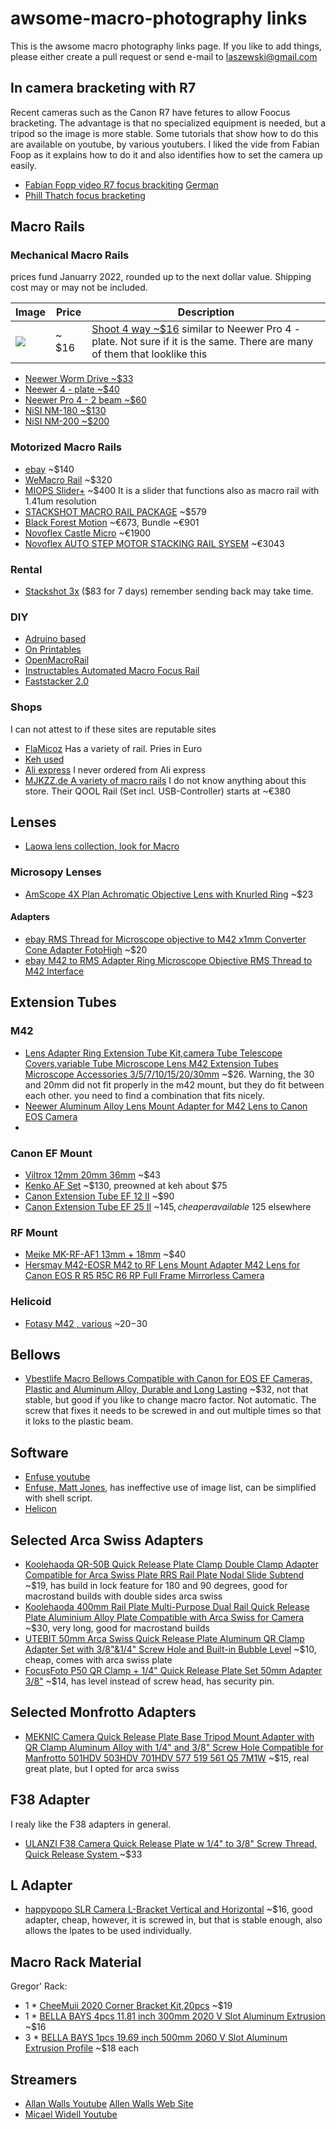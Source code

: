 # awsome-macro-photography links

This is the awsome macro photography links page. If you like to add things, please either create a pull request or send e-mail to laszewski@gmail.com

## In camera bracketing  with R7

Recent cameras such as the Canon R7 have fetures to allow Foocus bracketing. The advantage is that no specialized equipment is needed, but a tripod so the image is more stable. 
Some tutorials that show how to do this are available on youtube, by various youtubers. I liked the vide from Fabian Foop as it explains how to do it and also identifies how to set the camera up easily.

* [Fabian Fopp video R7 focus brackiting](https://www.youtube.com/watch?v=bJOtUBSCWbQ) [German](https://www.youtube.com/watch?v=dF02EDDsS1w)
* [Phill Thatch focus bracketing](https://www.youtube.com/watch?v=_lSnZARKxrA)


## Macro Rails

### Mechanical Macro Rails

prices fund Januarry 2022, rounded up to the next dollar value. Shipping cost may or may not be included.

| Image | Price | Description |
| --- | --- | --- |
| ![](https://images-na.ssl-images-amazon.com/images/I/71GmFO6XmaL._AC_UL232_SR232,232_.jpg) | ~ $16 | [Shoot 4 way ~$16](https://www.amazon.com/SHOOT-Aluminum-Focusing-Close-up-Photography/dp/B01N0KNK69/ref=sr_1_4?keywords=macro+focusing+rail&qid=1673610984&sr=8-4) similar to Neewer Pro 4 - plate. Not sure if it is the same. There are many of them that looklike this |


* [Neewer Worm Drive ~$33](https://www.amazon.com/Neewer-Wormdrive-Focusing-Close-up-Shooting/dp/B07FSKRRX9/ref=sr_1_2?crid=IZAZ31O0FAP7&keywords=neewer+worm+drive&qid=1673611150&sprefix=newer+worm+drive%2Caps%2C170&sr=8-2)
* [Neewer 4 - plate ~$40](https://www.amazon.com/Neewer-Focusing-Close-Up-Shooting-Standard/dp/B009SJ7UWU/ref=sr_1_2?keywords=macro+focusing+rail&qid=1673610572&sr=8-2](https://www.amazon.com/Neewer-Wormdrive-Focusing-Close-up-Shooting/dp/B07FSKRRX9/ref=sr_1_2?)crid=IZAZ31O0FAP7&keywords=neewer+worm+drive&qid=1673611150&sprefix=newer+worm+drive%2Caps%2C170&sr=8-2)
* [Neewer Pro 4 - 2 beam ~$60](https://www.amazon.com/macro-focusing-rail/s?k=macro+focusing+rail)
* [NiSI NM-180 ~$130](https://www.amazon.com/NiSi-Focusing-NM-180-Degree-Rotating/dp/B08BCCFQC3/ref=sr_1_5?keywords=macro+focusing+rail&qid=1673610572&sr=8-5&ufe=app_do%3Aamzn1.fos.f5122f16-c3e8-4386-bf32-63e904010ad0)
* [NiSI NM-200 ~$200](https://www.amazon.com/NM-200-Macro-Focusing-Close-Up-Photography/dp/B0B4Z5TC8X/ref=sr_1_3?keywords=macro+focusing+rail&qid=1673610572&sr=8-3&ufe=app_do%3Aamzn1.fos.f5122f16-c3e8-4386-bf32-63e904010ad0)


### Motorized Macro Rails

* [ebay](https://www.ebay.com/itm/202754159812?_ul=EC) ~$140
* [WeMacro Rail](https://www.wemacro.com/US/index.php/product/wemacro-rail-with-power-bank-cable-for-outside/) ~$320
* [MIOPS Slider+](https://www.miops.com/products/slider) ~$400 It is a slider that functions also as macro rail with 1.41um resolution
* [STACKSHOT MACRO RAIL PACKAGE](https://cognisys-inc.com/stackshot-macro-rail-package.html) ~$579
* [Black Forest Motion](https://blackforestmotion.com/en/products/macro-slider/) ~€673, Bundle ~€901
* [Novoflex Castle Micro](https://www.novoflex.de/en/focusing-rack-castel-micro/castel-micro-en.html) ~€1900
* [Novoflex AUTO STEP MOTOR STACKING RAIL SYSEM](https://novoflexus.com/auto-step-motor-stacking-rail-sysem/)  ~€3043

### Rental

* [Stackshot 3x](https://www.lensrentals.com/rent/cognisys-stackshot-3x-macro-rail-package) ($83 for 7 days) remember sending back may take time.

### DIY

* [Adruino based](https://projecthub.arduino.cc/MacroPhotoFan_2004/89d7e85e-1c44-4d95-986b-eb9992d1ebb6)
* [On Printables](https://www.printables.com/model/219042-motorized-camera-rail-for-macro-photography/collections)
* [OpenMacroRail](https://github.com/appliedprocrastination/Motorized-Macro-Rail)
* [Instructables Automated Macro Focus Rail](https://www.instructables.com/Automated-Macro-Focus-Rail/)
* [Faststacker 2.0](https://pulsar124.fandom.com/wiki/Fast_Stacker)


### Shops

I can not attest to if these sites are reputable sites

* [FlaMicoz](https://flamicroz.com/en/39--macro-focusing-rail-) Has a variety of rail. Pries in Euro 
* [Keh used](https://www.keh.com/shop/search?q=macro+rail)
* [Ali express](https://www.aliexpress.com/w/wholesale-macro-rail.html) I never ordered from Ali express
* [MJKZZ.de A variety of macro rails](https://www.mjkzz.de/collections/focus-stacking-rails) I do not know anything about this store. Their QOOL Rail (Set incl. USB-Controller) starts at ~€380

## Lenses

* [Laowa lens collection, look for Macro](https://www.venuslens.net/)

### Microsopy Lenses

* [AmScope 4X Plan Achromatic Objective Lens with Knurled Ring](https://www.amazon.com/gp/product/B01G4CCGRC/ref=ppx_yo_dt_b_asin_title_o03_s00?ie=UTF8&psc=1) ~$23

#### Adapters

* [ebay RMS Thread for Microscope objective to M42 x1mm Converter Cone Adapter FotoHigh](https://www.ebay.com/itm/144442444704) ~$20
* [ebay M42 to RMS Adapter Ring Microscope Objective RMS Thread to M42 Interface](https://www.ebay.com/itm/273877780529)

## Extension Tubes

### M42

* [Lens Adapter Ring Extension Tube Kit,camera Tube Telescope Covers,variable Tube Microscope Lens M42 Extension Tubes Microscope Accessories 3/5/7/10/15/20/30mm](https://www.amazon.com/gp/product/B09C11L5QL/ref=ppx_yo_dt_b_asin_title_o00_s00?ie=UTF8&psc=1) ~$26. Warning, the 30 and 20mm did not fit properly in the m42 mount, but they do fit between each other. you need to find a combination that fits nicely. 
* [Neewer Aluminum Alloy Lens Mount Adapter for M42 Lens to Canon EOS Camera](https://www.amazon.com/gp/product/B01HPMY8YE/ref=ppx_yo_dt_b_asin_title_o01_s00?ie=UTF8&psc=1)
* 

### Canon EF Mount

* [Viltrox 12mm 20mm 36mm](https://www.amazon.com/Viltrox-Metal-Mount-Extension-Camera/dp/B07JK64C7Y/ref=sr_1_5?crid=2TRR5CVEO1CV&keywords=Canon+Extension+Tube&qid=1673615933&refinements=p_n_condition-type%3A2224371011&rnid=2224369011&s=electronics&sprefix=canon+extension+tube%2Caps%2C140&sr=1-5) ~$43
* [Kenko AF Set](https://www.amazon.com/Kenko-Auto-Extension-Canon-Mount/dp/B000U8Y88M) ~$130, preowned at keh about $75
* [Canon Extension Tube EF 12 II](https://www.amazon.com/Canon-Extension-Tube-Digital-Cameras/dp/B0000DZ5OE/ref=sr_1_1?crid=BXWP4VPTAYYE&keywords=Canon+Extension+Tube+EF+12+II&qid=1673616039&sprefix=canon+extension+tube+ef+12+ii%2Caps%2C108&sr=8-1) ~$90
* [Canon Extension Tube EF 25 II](https://www.amazon.com/Canon-Extension-Tube-Digital-Cameras/dp/B0000U1N38/ref=sr_1_3?crid=1JKOJ6RS20Y94&keywords=Canon+Extension+Tube+EF+25+II&qid=1673615812&sprefix=canon+extension+tube+ef+25+ii%2Caps%2C158&sr=8-3&ufe=app_do%3Aamzn1.fos.f5122f16-c3e8-4386-bf32-63e904010ad0) ~$145, cheaper available ~$125 elsewhere

### RF Mount

* [Meike MK-RF-AF1 13mm + 18mm](https://www.amazon.com/Meike-MK-RF-AF1-Extension-Adapter-Cameras/dp/B07T1CY6BS/ref=sr_1_6?crid=2TRR5CVEO1CV&keywords=Canon+Extension+Tube&qid=1673615882&refinements=p_n_condition-type%3A2224371011&rnid=2224369011&s=electronics&sprefix=canon+extension+tube%2Caps%2C140&sr=1-6) ~$40
* [Hersmay M42-EOSR M42 to RF Lens Mount Adapter M42 Lens for Canon EOS R R5 R5C R6 RP Full Frame Mirrorless Camera](https://www.amazon.com/gp/product/B08CKR8HJ7/ref=ppx_yo_dt_b_asin_title_o06_s00?ie=UTF8&th=1)

### Helicoid

* [Fotasy M42 , various](https://www.amazon.com/Fotasy-Helicord-Focusing-Helicoid-Extention/dp/B00CPUSYLA?th=1) ~$20-$30

## Bellows

* [Vbestlife Macro Bellows Compatible with Canon for EOS EF Cameras, Plastic and Aluminum Alloy, Durable and Long Lasting](https://www.amazon.com/gp/product/B07PZ86Q15/ref=ppx_yo_dt_b_asin_title_o05_s00?ie=UTF8&psc=1) ~$32, not that stable, but good if you like to change macro factor. Not automatic. The screw that fixes it needs to be screwed in and out multiple times so that it loks to the plastic beam. 
 
## Software

* [Enfuse youtube](https://www.youtube.com/watch?v=Hsc7cOlUxdA)
* [Enfuse, Matt Jones](https://www.youtube.com/watch?v=4sIgiJqiZYU), has ineffective use of image list, can be simplified with shell script.
* [Helicon](https://www.heliconsoft.com/helicon-remote-stackshot/)


## Selected Arca Swiss Adapters

* [Koolehaoda QR-50B Quick Release Plate Clamp Double Clamp Adapter Compatible for Arca Swiss Plate RRS Rail Plate Nodal Slide Subtend](https://www.amazon.com/gp/product/B096DM6G7H/ref=ppx_yo_dt_b_asin_title_o00_s00?ie=UTF8&psc=1) ~$19, has build in lock feature for 180 and 90 degrees, good for macrostand builds with double sides arca swiss
* [Koolehaoda 400mm Rail Plate Multi-Purpose Dual Rail Quick Release Plate Aluminium Alloy Plate Compatible with Arca Swiss for Camera](https://www.amazon.com/gp/product/B0BJ9B1DHJ/ref=ppx_yo_dt_b_asin_title_o02_s00?ie=UTF8&psc=1) ~$30, very long, good for macrostand builds
* [UTEBIT 50mm Arca Swiss Quick Release Plate Aluminum QR Clamp Adapter Set with 3/8"&1/4" Screw Hole and Built-in Bubble Level](https://www.amazon.com/gp/product/B06ZZQSJBN/ref=ppx_yo_dt_b_asin_title_o07_s00?ie=UTF8&psc=1) ~$10, cheap, comes with arca swiss plate
* [FocusFoto P50 QR Clamp + 1/4" Quick Release Plate Set 50mm Adapter 3/8"](https://www.amazon.com/FocusFoto-Mounting-Universal-Compatible-Manfrotto/dp/B07F7CFZZF/ref=sr_1_14?crid=9NTLI4VHAW0M&keywords=arca+swiss+quick+release&qid=1673617312&s=electronics&sprefix=arca+swiss+quick+release%2Celectronics%2C150&sr=1-14) ~$14, has level instead of screw head, has security pin. 

## Selected Monfrotto Adapters

* [MEKNIC Camera Quick Release Plate Base Tripod Mount Adapter with QR Clamp Aluminum Alloy with 1/4" and 3/8" Screw Hole Compatible for Manfrotto 501HDV 503HDV 701HDV 577 519 561 Q5 7M1W](https://www.amazon.com/MEKNIC-Release-Aluminum-Compatible-Manfrotto/dp/B09FPDL25K/ref=psdc_3347851_t3_B06X3VSNF3) ~$15, real great plate, but I opted for arca swiss

## F38 Adapter

I realy like the F38 adapters in general. 

* [ULANZI F38 Camera Quick Release Plate w 1/4" to 3/8" Screw Thread, Quick Release System ](https://www.amazon.com/gp/product/B08P7GKR8W/ref=ppx_yo_dt_b_asin_title_o07_s00?ie=UTF8&psc=1) ~$33

## L Adapter

* [happypopo SLR Camera L-Bracket Vertical and Horizontal](amazon.com/gp/product/B09GB4XKGM/ref=ppx_yo_dt_b_asin_title_o07_s06?ie=UTF8&psc=1) ~$16, good adapter, cheap, however, it is screwed in, but that is stable enough, also allows the lpates to be used individually.

## Macro Rack Material

Gregor' Rack:

* 1 * [CheeMuii 2020 Corner Bracket Kit,20pcs](https://www.amazon.com/gp/product/B098NVHDYM/ref=ppx_yo_dt_b_asin_title_o03_s00?ie=UTF8&psc=1) ~$19
* 1 * [BELLA BAYS 4pcs 11.81 inch 300mm 2020 V Slot Aluminum Extrusion](https://www.amazon.com/gp/product/B08TBKLC5S/ref=ppx_yo_dt_b_asin_title_o03_s01?ie=UTF8&psc=1) ~$16
* 3 * [BELLA BAYS 1pcs 19.69 inch 500mm 2060 V Slot Aluminum Extrusion Profile](https://www.amazon.com/gp/product/B08XXKJZND/ref=ppx_yo_dt_b_asin_title_o03_s01?ie=UTF8&th=1) ~$18 each

## Streamers

* [Allan Walls Youtube](https://www.youtube.com/@AllanWallsPhotography)
  [Allen Walls Web Site](https://www.allanwallsphotography.com/) 
* [Micael Widell Youtube](https://www.youtube.com/@MicaelWidell)
